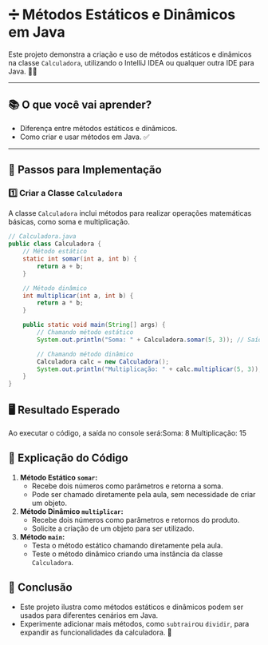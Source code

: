 # ➗ Métodos Estáticos e Dinâmicos em Java

Este projeto demonstra a criação e uso de métodos estáticos e dinâmicos na classe `Calculadora`, utilizando o IntelliJ IDEA ou qualquer outra IDE para Java. 📐✨

---

## **📚 O que você vai aprender?**

- Diferença entre métodos estáticos e dinâmicos. 
- Como criar e usar métodos em Java. ✅

---

## **🔨 Passos para Implementação**

### **1️⃣ Criar a Classe `Calculadora`**

A classe `Calculadora` inclui métodos para realizar operações matemáticas básicas, como soma e multiplicação.

```java
// Calculadora.java
public class Calculadora {
    // Método estático
    static int somar(int a, int b) {
        return a + b;
    }

    // Método dinâmico
    int multiplicar(int a, int b) {
        return a * b;
    }

    public static void main(String[] args) {
        // Chamando método estático
        System.out.println("Soma: " + Calculadora.somar(5, 3)); // Saída: 8

        // Chamando método dinâmico
        Calculadora calc = new Calculadora();
        System.out.println("Multiplicação: " + calc.multiplicar(5, 3)); // Saída: 15
    }
}
```

## **🖥️ Resultado Esperado**

Ao executar o código, a saída no console será:Soma: 8
Multiplicação: 15



## **🎯 Explicação do Código**

1. **Método Estático `somar`:**
   - Recebe dois números como parâmetros e retorna a soma.
   - Pode ser chamado diretamente pela aula, sem necessidade de criar um objeto.
2. **Método Dinâmico `multiplicar`:**
   - Recebe dois números como parâmetros e retornos do produto.
   - Solicite a criação de um objeto para ser utilizado.
3. **Método `main`:**
   - Testa o método estático chamando diretamente pela aula.
   - Teste o método dinâmico criando uma instância da classe `Calculadora`.

## **🎉 Conclusão**

- Este projeto ilustra como métodos estáticos e dinâmicos podem ser usados para diferentes cenários em Java.
- Experimente adicionar mais métodos, como `subtrair`ou `dividir`, para expandir as funcionalidades da calculadora. 🚀